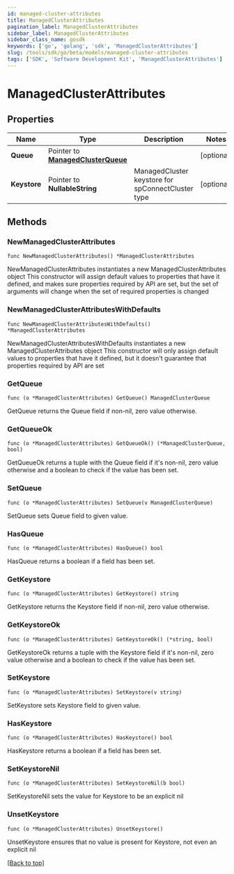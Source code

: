 ```yaml
---
id: managed-cluster-attributes
title: ManagedClusterAttributes
pagination_label: ManagedClusterAttributes
sidebar_label: ManagedClusterAttributes
sidebar_class_name: gosdk
keywords: ['go', 'golang', 'sdk', 'ManagedClusterAttributes'] 
slug: /tools/sdk/go/beta/models/managed-cluster-attributes
tags: ['SDK', 'Software Development Kit', 'ManagedClusterAttributes']
---
```


# ManagedClusterAttributes

## Properties

Name | Type | Description | Notes
------------ | ------------- | ------------- | -------------
**Queue** | Pointer to [**ManagedClusterQueue**](ManagedClusterQueue) |  | [optional] 
**Keystore** | Pointer to **NullableString** | ManagedCluster keystore for spConnectCluster type | [optional] 

## Methods

### NewManagedClusterAttributes

`func NewManagedClusterAttributes() *ManagedClusterAttributes`

NewManagedClusterAttributes instantiates a new ManagedClusterAttributes object
This constructor will assign default values to properties that have it defined,
and makes sure properties required by API are set, but the set of arguments
will change when the set of required properties is changed

### NewManagedClusterAttributesWithDefaults

`func NewManagedClusterAttributesWithDefaults() *ManagedClusterAttributes`

NewManagedClusterAttributesWithDefaults instantiates a new ManagedClusterAttributes object
This constructor will only assign default values to properties that have it defined,
but it doesn't guarantee that properties required by API are set

### GetQueue

`func (o *ManagedClusterAttributes) GetQueue() ManagedClusterQueue`

GetQueue returns the Queue field if non-nil, zero value otherwise.

### GetQueueOk

`func (o *ManagedClusterAttributes) GetQueueOk() (*ManagedClusterQueue, bool)`

GetQueueOk returns a tuple with the Queue field if it's non-nil, zero value otherwise
and a boolean to check if the value has been set.

### SetQueue

`func (o *ManagedClusterAttributes) SetQueue(v ManagedClusterQueue)`

SetQueue sets Queue field to given value.

### HasQueue

`func (o *ManagedClusterAttributes) HasQueue() bool`

HasQueue returns a boolean if a field has been set.

### GetKeystore

`func (o *ManagedClusterAttributes) GetKeystore() string`

GetKeystore returns the Keystore field if non-nil, zero value otherwise.

### GetKeystoreOk

`func (o *ManagedClusterAttributes) GetKeystoreOk() (*string, bool)`

GetKeystoreOk returns a tuple with the Keystore field if it's non-nil, zero value otherwise
and a boolean to check if the value has been set.

### SetKeystore

`func (o *ManagedClusterAttributes) SetKeystore(v string)`

SetKeystore sets Keystore field to given value.

### HasKeystore

`func (o *ManagedClusterAttributes) HasKeystore() bool`

HasKeystore returns a boolean if a field has been set.

### SetKeystoreNil

`func (o *ManagedClusterAttributes) SetKeystoreNil(b bool)`

 SetKeystoreNil sets the value for Keystore to be an explicit nil

### UnsetKeystore
`func (o *ManagedClusterAttributes) UnsetKeystore()`

UnsetKeystore ensures that no value is present for Keystore, not even an explicit nil

[[Back to top]](#) 


